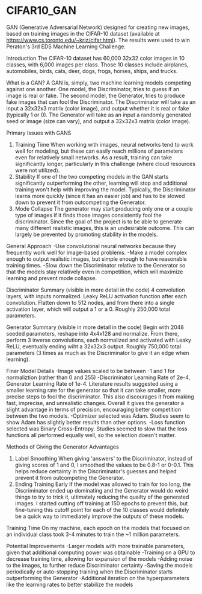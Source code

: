 # CIFAR10_GAN
GAN (Generative Adversarial Network) designed for creating new images, based on training images in the CIFAR-10 dataset (available at https://www.cs.toronto.edu/~kriz/cifar.html).  The results were used to win Peraton's 3rd EDS Machine Learning Challenge.

Introduction
The CIFAR-10 dataset has 60,000 32x32 color images in 10 classes, with 6,000 images per class.  Those 10 classes include airplanes, automobiles, birds, cats, deer, dogs, frogs, horses, ships, and trucks.  

What is a GAN?
A GAN is, simply, two machine learning models competing against one another.  One model, the Discriminator, tries to guess if an image is real or fake.  The second model, the Generator, tries to produce fake images that can fool the Discriminator.  The Discriminator will take as an input a 32x32x3 matrix (color image), and output whether it is real or fake (typically 1 or 0).  The Generator will take as an input a randomly generated seed or image (size can vary), and output a 32x32x3 matrix (color image).

Primary Issues with GANS
1.  Training Time
When working with images, neural networks tend to work well for modeling, but these can easily reach millions of parameters even for relatively small networks.  As a result, training can take significantly longer, particularly in this challenge (where cloud resources were not utilized).
2.  Stability
If one of the two competing models in the GAN starts significantly outperforming the other, learning will stop and additional training won't help with improving the model.  Typically, the Discriminator learns more quickly (since it has an easier job) and has to be slowed down to prevent it from outcompeting the Generator.
3.  Mode Collapse
The generator may start producing only one or a couple type of images if it finds those images consistently fool the discriminator.  Since the goal of the project is to be able to generate many different realistic images, this is an undesirable outcome.  This can largely be prevented by promoting stability in the models.

General Approach
-Use convolutional neural networks because they frequently work well for image-based problems.
-Make a model complex enough to output realistic images, but simple enough to have reasonable training times.
-Slow down the Discriminator relative to the Generator so that the models stay relatively even in competition, which will maximize learning and prevent mode collapse.

Discriminator Summary (visible in more detail in the code)
4 convolution layers, with inputs normalized.  Leaky ReLU activation function after each convolution.  Flatten down to 512 nodes, and from there into a single activation layer, which will output a 1 or a 0.  Roughly 250,000 total parameters.

Generator Summary (visible in more detail in the code)
Begin with 2048 seeded parameters, reshape into 4x4x128 and normalize.  From there, perform 3 inverse convolutions, each normalized and activated with Leaky ReLU, eventually ending wiht a 32x32x3 output.  Roughly 750,000 total parameters (3 times as much as the Discriminator to give it an edge when learning).

Finer Model Details
-Image values scaled to be between -1 and 1 for normaliztion (rather than 0 and 255)
-Discriminator Learning Rate of 2e-4, Generator Learning Rate of 1e-4.  Literature results suggested using a smaller learning rate for the generator so that it can take smaller, more precise steps to fool the discriminator.  This also discourages it from making fast, imprecise, and unrealistic changes.  Overall it gives the generator a slight advantage in terms of precision, encouraging better competition between the two models.
-Optimizer selected was Adam.  Studies seem to show Adam has slightly better results than other options.
-Loss function selected was Binary Cross-Entropy.  Studies seemed to slow that the loss functions all performed equally well, so the selection doesn't matter.

Methods of Giving the Generator Advantages
1.  Label Smoothing
When giving 'answers' to the Discriminator, instead of giving scores of 1 and 0, I smoothed the values to be 0.8-1 or 0-0.1.  This helps reduce certainty in the Discriminator's guesses and helped prevent it from outcompeting the Generator.
2.  Ending Training Early
If the model was allowed to train for too long, the Discriminator ended up dominating and the Generator would do weird things to try to trick it, ultimately reducing the quailty of the generated images.  I started cutting off training at 150 epochs to prevent this, but fine-tuning this cutoff point for each of the 10 classes would definitely be a quick way to immediately improve the outputs of these models.

Training Time
On my machine, each epoch on the models that focused on an individual class took 3-4 minutes to train the ~1 million parameters.

Potential Improvements
-Larger models with more trainable parameters, given that additional computing power was obtainable
-Training on a GPU to decrease training time, allowing for expansion of the models
-Adding noise to the images, to further reduce Discriminator certainty
-Saving the models periodically or auto-stopping training when the Discriminator starts outperforming the Generator
-Additional iteration on the hyperparameters like the learning rates to better stabilize the models


